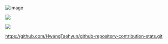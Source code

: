 ![image](https://github.com/user-attachments/assets/c1031c74-f64c-4bd0-a2df-3bcb4fad918a)


[![](https://visitcount.itsvg.in/api?id=EimanTahir071&label=Profile%20Views&icon=0&pretty=true)](https://visitcount.itsvg.in)



<a href="https://visitcount.itsvg.in">
  <img src="https://visitcount.itsvg.in/api?id=EimanTahir071&label=Profile%20Views&icon=0&pretty=true" />
</a>



https://github.com/HwangTaehyun/github-repository-contribution-stats.git


<!---
EimanTahir071/EimanTahir071 is a ✨ special ✨ repository because its `README.md` (this file) appears on your GitHub profile.
You can click the Preview link to take a look at your changes.
--->
